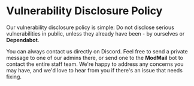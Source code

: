 # Vulnerability Disclosure Policy

Our vulnerability disclosure policy is simple: Do not disclose serious vulnerabilities in
public, unless they already have been - by ourselves or **Dependabot**.

You can always contact us directly on Discord. Feel free to send a private message to one
of our admins there, or send one to the **ModMail** bot to contact the entire staff team.
We're happy to address any concerns you may have, and we'd love to hear from you if there's
an issue that needs fixing.
